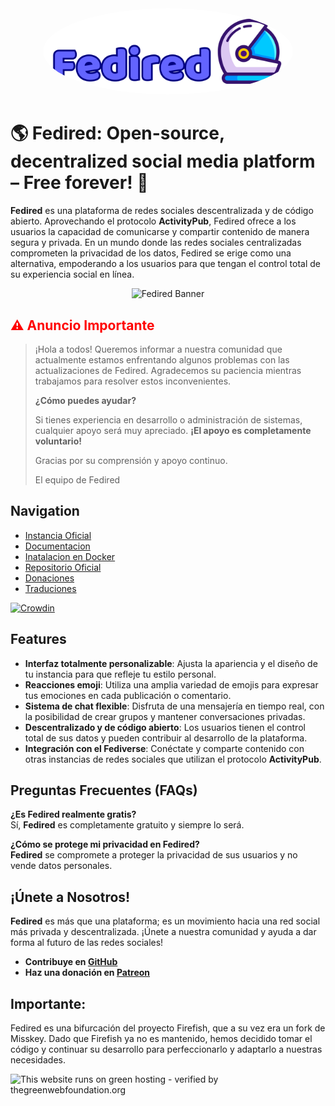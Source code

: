 <div align="center">
  <img src="./title.svg" alt="Fedired Logo" style="border-radius:50%" width="400"/>
</div>

# 🌎 **Fedired: Open-source, decentralized social media platform – Free forever!** 🚀

**Fedired** es una plataforma de redes sociales descentralizada y de código abierto. Aprovechando el protocolo **ActivityPub**, Fedired ofrece a los usuarios la capacidad de comunicarse y compartir contenido de manera segura y privada. En un mundo donde las redes sociales centralizadas comprometen la privacidad de los datos, Fedired se erige como una alternativa, empoderando a los usuarios para que tengan el control total de su experiencia social en línea.

<div align="center">
  <img src="./fedired-banner.png" alt="Fedired Banner"/>
</div>


## <span style="color:red;">⚠️ Anuncio Importante</span>  
> ¡Hola a todos! Queremos informar a nuestra comunidad que actualmente estamos enfrentando algunos problemas con las actualizaciones de Fedired. Agradecemos su paciencia mientras trabajamos para resolver estos inconvenientes.
>
> **¿Cómo puedes ayudar?**
>
> Si tienes experiencia en desarrollo o administración de sistemas, cualquier apoyo será muy apreciado. **¡El apoyo es completamente voluntario!**
>
> Gracias por su comprensión y apoyo continuo.
>
> El equipo de Fedired



## Navigation

- [Instancia Oficial](https://fedired.com)
- [Documentacion](https://docs.fedired.com)
- [Inatalacion en Docker](https://github.com/fedired-dev/fedired-project-docker/blob/main/dev/docs/container.md)
- [Repositorio Oficial](https://github.com/fedired-dev/fedired-project)
- [Donaciones](https://patreon.com/fedired)
- [Traduciones](https://crowdin.com/project/fedired)

[![Crowdin](https://badges.crowdin.net/fedired/localized.svg)](https://crowdin.com/project/fedired)

## Features

- **Interfaz totalmente personalizable**: Ajusta la apariencia y el diseño de tu instancia para que refleje tu estilo personal.
- **Reacciones emoji**: Utiliza una amplia variedad de emojis para expresar tus emociones en cada publicación o comentario.
- **Sistema de chat flexible**: Disfruta de una mensajería en tiempo real, con la posibilidad de crear grupos y mantener conversaciones privadas.
- **Descentralizado y de código abierto**: Los usuarios tienen el control total de sus datos y pueden contribuir al desarrollo de la plataforma.
- **Integración con el Fediverse**: Conéctate y comparte contenido con otras instancias de redes sociales que utilizan el protocolo **ActivityPub**.


## Preguntas Frecuentes (FAQs)

**¿Es Fedired realmente gratis?**  
Sí, **Fedired** es completamente gratuito y siempre lo será.

**¿Cómo se protege mi privacidad en Fedired?**  
**Fedired** se compromete a proteger la privacidad de sus usuarios y no vende datos personales.

## ¡Únete a Nosotros!

**Fedired** es más que una plataforma; es un movimiento hacia una red social más privada y descentralizada. ¡Únete a nuestra comunidad y ayuda a dar forma al futuro de las redes sociales!

- **Contribuye en [GitHub](https://github.com/fedired-dev/fedired-project)**
- **Haz una donación en [Patreon](https://patreon.com/fedired)**

## Importante:
Fedired es una bifurcación del proyecto Firefish, que a su vez era un fork de Misskey. Dado que Firefish ya no es mantenido, hemos decidido tomar el código y continuar su desarrollo para perfeccionarlo y adaptarlo a nuestras necesidades.

<img src="https://app.greenweb.org/api/v3/greencheckimage/fedired.com?nocache=true" alt="This website runs on green hosting - verified by thegreenwebfoundation.org" width="200px" height="95px">
